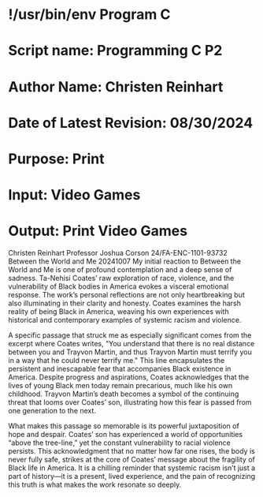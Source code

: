 # !/usr/bin/env Program C
# Script name: Programming C P2
# Author Name: Christen Reinhart
# Date of Latest Revision: 08/30/2024
# Purpose: Print
# Input: Video Games
# Output: Print Video Games

Christen Reinhart
Professor Joshua Corson
24/FA-ENC-1101-93732 
Between the World and Me
20241007
My initial reaction to Between the World and Me is one of profound contemplation and a deep sense of sadness. Ta-Nehisi Coates’ raw exploration of race, violence, and the vulnerability of Black bodies in America evokes a visceral emotional response. The work’s personal reflections are not only heartbreaking but also illuminating in their clarity and honesty. Coates examines the harsh reality of being Black in America, weaving his own experiences with historical and contemporary examples of systemic racism and violence.

A specific passage that struck me as especially significant comes from the excerpt where Coates writes, "You understand that there is no real distance between you and Trayvon Martin, and thus Trayvon Martin must terrify you in a way that he could never terrify me." This line encapsulates the persistent and inescapable fear that accompanies Black existence in America. Despite progress and aspirations, Coates acknowledges that the lives of young Black men today remain precarious, much like his own childhood. Trayvon Martin’s death becomes a symbol of the continuing threat that looms over Coates’ son, illustrating how this fear is passed from one generation to the next.

What makes this passage so memorable is its powerful juxtaposition of hope and despair. Coates’ son has experienced a world of opportunities “above the tree-line,” yet the constant vulnerability to racial violence persists. This acknowledgment that no matter how far one rises, the body is never fully safe, strikes at the core of Coates’ message about the fragility of Black life in America. It is a chilling reminder that systemic racism isn’t just a part of history—it is a present, lived experience, and the pain of recognizing this truth is what makes the work resonate so deeply.










